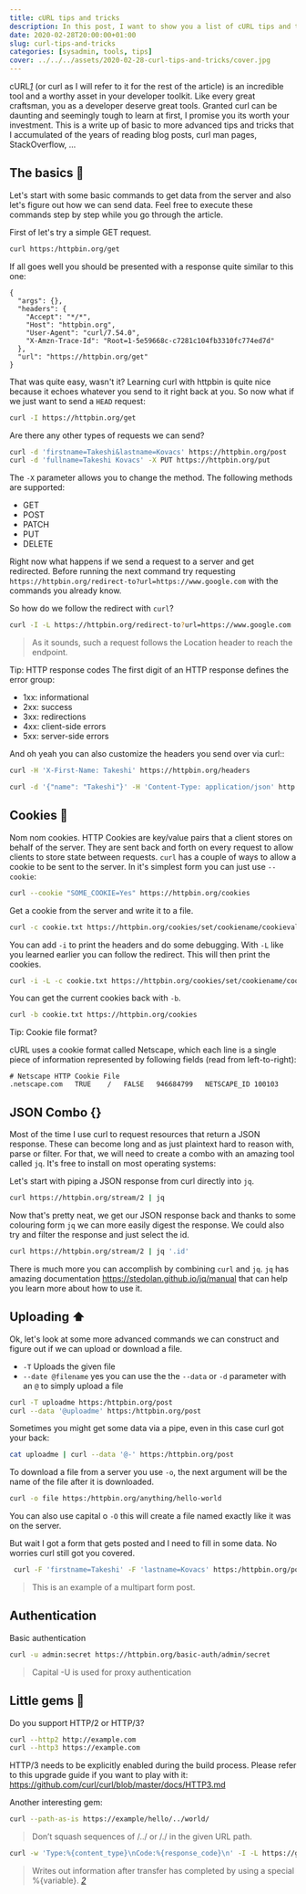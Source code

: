 ```yaml
---
title: cURL tips and tricks
description: In this post, I want to show you a list of cURL tips and tricks that I have accumulated of the years of using and learning cURL. Platform agnostic, cURL is easily accessible for every developer and well worth grasping its basic usage.
date: 2020-02-28T20:00:00+01:00
slug: curl-tips-and-tricks
categories: [sysadmin, tools, tips]
cover: ../../../assets/2020-02-28-curl-tips-and-tricks/cover.jpg
---
```


cURL<cite>[1][1]</cite> (or curl as I will refer to it for the rest of the article) is an incredible tool and a worthy asset in your developer toolkit. Like every great craftsman, you as a developer deserve great tools. Granted curl can be daunting and seemingly tough to learn at first, I promise you its worth your investment. This is a write up of basic to more advanced tips and tricks that I accumulated of the years of reading blog posts, curl man pages, StackOverflow, ...

## The basics 📓
Let's start with some basic commands to get data from the server and also let's figure out how we can send data. Feel free to execute these commands step by step while you go through the article.

First of let's try a simple GET request.
```sh
curl https:/httpbin.org/get
```
If all goes well you should be presented with a response quite similar to this one:

```
{
  "args": {},
  "headers": {
    "Accept": "*/*",
    "Host": "httpbin.org",
    "User-Agent": "curl/7.54.0",
    "X-Amzn-Trace-Id": "Root=1-5e59668c-c7281c104fb3310fc774ed7d"
  },
  "url": "https://httpbin.org/get"
}
```

That was quite easy, wasn't it? Learning curl with httpbin is quite nice because it echoes whatever you send to it right back at you. So now what if we just want to send a `HEAD` request:

```sh
curl -I https://httpbin.org/get
```

Are there any other types of requests we can send?

```sh
curl -d 'firstname=Takeshi&lastname=Kovacs' https://httpbin.org/post
curl -d 'fullname=Takeshi Kovacs' -X PUT https://httpbin.org/put
```

The `-X` parameter allows you to change the method. The following methods are supported:
- GET
- POST
- PATCH
- PUT
- DELETE

Right now what happens if we send a request to a server and get redirected. Before running the next command try requesting `https://httpbin.org/redirect-to?url=https://www.google.com` with the commands you already know.

So how do we follow the redirect with `curl`?
```sh
curl -I -L https://httpbin.org/redirect-to?url=https://www.google.com
```
> As it sounds, such a request follows the Location header to reach the endpoint.

Tip: HTTP response codes
The first digit of an HTTP response defines the error group:
- 1xx: informational
- 2xx: success
- 3xx: redirections
- 4xx: client-side errors
- 5xx: server-side errors

And oh yeah you can also customize the headers you send over via curl::
```sh
curl -H 'X-First-Name: Takeshi' https://httpbin.org/headers

curl -d '{"name": "Takeshi"}' -H 'Content-Type: application/json' http://httpbin.org/post
```

## Cookies 🍪

Nom nom cookies. HTTP Cookies are key/value pairs that a client stores on behalf of the server. They are sent back and forth on every request to allow clients to store state between requests. `curl` has a couple of ways to allow a cookie to be sent to the server. In it's simplest form you can just use `--cookie`:

```sh
curl --cookie "SOME_COOKIE=Yes" https://httpbin.org/cookies

```

Get a cookie from the server and write it to a file.
```sh
curl -c cookie.txt https://httpbin.org/cookies/set/cookiename/cookievalue
```
You can add `-i` to print the headers and do some debugging. With `-L` like you learned earlier you can follow the redirect. This will then print the cookies.
```sh
curl -i -L -c cookie.txt https://httpbin.org/cookies/set/cookiename/cookievalue
```

You can get the current cookies back with `-b`.
```sh
curl -b cookie.txt https://httpbin.org/cookies
```

Tip: Cookie file format?

cURL uses a cookie format called Netscape, which each line is a single piece of information represented by following fields (read from left-to-right):

```
# Netscape HTTP Cookie File
.netscape.com   TRUE    /   FALSE   946684799   NETSCAPE_ID 100103
```

## JSON Combo {}
Most of the time I use curl to request resources that return a JSON response. These can become long and as just plaintext hard to reason with, parse or filter. For that, we will need to create a combo with an amazing tool called `jq`. It's free to install on most operating systems:

Let's start with piping a JSON response from curl directly into `jq`.
```sh
curl https://httpbin.org/stream/2 | jq
```

Now that's pretty neat, we get our JSON response back and thanks to some colouring form `jq` we can more easily digest the response. We could also try and filter the response and just select the id.

```sh
curl https://httpbin.org/stream/2 | jq '.id'
```

There is much more you can accomplish by combining `curl` and `jq`. `jq` has amazing documentation https://stedolan.github.io/jq/manual that can help you learn more about how to use it.

## Uploading ⬆️
Ok, let's look at some more advanced commands we can construct and figure out if we can upload or download a file.

- `-T` Uploads the given file
- `--date @filename` yes you can use the the `--data` or `-d` parameter with an `@` to simply upload a file

```sh
curl -T uploadme https:/httpbin.org/post
curl --data '@uploadme' https:/httpbin.org/post
```

Sometimes you might get some data via a pipe, even in this case curl got your back:
```sh
cat uploadme | curl --data '@-' https:/httpbin.org/post
```

To download a file from a server you use `-o`, the next argument will be the name of the file after it is downloaded.
```sh
curl -o file https:/httpbin.org/anything/hello-world
```
You can also use capital o `-O` this will create a file named exactly like it was on the server.

But wait I got a form that gets posted and I need to fill in some data. No worries curl still got you covered.
```sh
 curl -F 'firstname=Takeshi' -F 'lastname=Kovacs' https:/httpbin.org/post
```
> This is an example of a multipart form post.

## Authentication

Basic authentication

```sh
curl -u admin:secret https://httpbin.org/basic-auth/admin/secret
```
> Capital -U is used for proxy authentication

## Little gems 💎

Do you support HTTP/2 or HTTP/3?
```sh
curl --http2 http://example.com
curl --http3 https://example.com
```

HTTP/3 needs to be explicitly enabled during the build process. Please refer to this upgrade guide if you want to play with it: https://github.com/curl/curl/blob/master/docs/HTTP3.md

Another interesting gem:
```sh
curl --path-as-is https://example/hello/../world/
```
> Don’t squash sequences of /../ or /./ in the given URL path.

```sh
curl -w 'Type:%{content_type}\nCode:%{response_code}\n' -I -L https://google.com
```
> Writes out information after transfer has completed by using a special %{variable}.
> <cite>[2][2]</cite>

[1]: https://ec.haxx.se
[2]: https://ec.haxx.se/usingcurl-writeout.html
